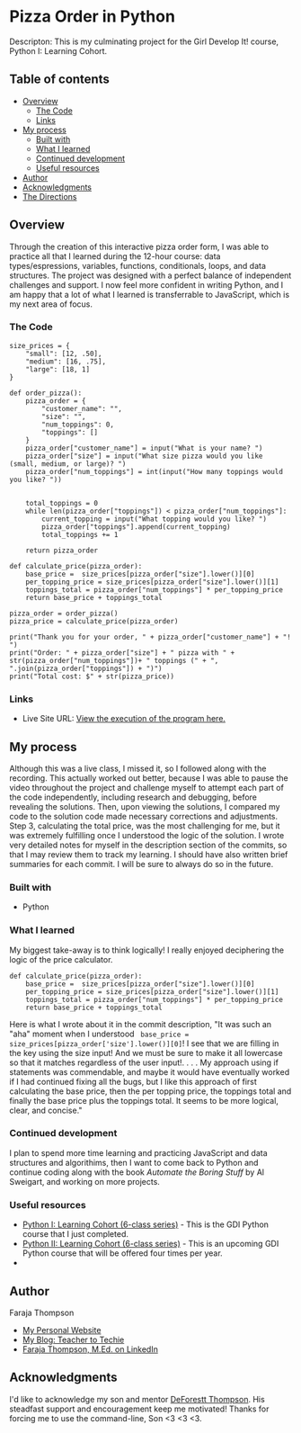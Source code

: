 # Pizza Order in Python

Descripton: This is my culminating project for the Girl Develop It! course, Python I: Learning Cohort. 

## Table of contents

- [Overview](#overview)
  - [The Code](#the-code)
  - [Links](#links)
- [My process](#my-process)
  - [Built with](#built-with)
  - [What I learned](#what-i-learned)
  - [Continued development](#continued-development)
  - [Useful resources](#useful-resources)
- [Author](#author)
- [Acknowledgments](#acknowledgments)
- [The Directions](#frontend-mentor---qr-code-component) 

## Overview

Through the creation of this interactive pizza order form, I was able to practice all that I learned during the 12-hour course: data types/espressions, variables, functions, conditionals, loops, and data structures.  The project was designed with a perfect balance of independent challenges and support.  I now feel more confident in writing Python, and I am happy that a lot of what I learned is transferrable to JavaScript, which is my next area of focus.


### The Code

```
size_prices = {
    "small": [12, .50],
    "medium": [16, .75],
    "large": [18, 1]
}

def order_pizza():
    pizza_order = {
        "customer_name": "",
        "size": "",
        "num_toppings": 0,
        "toppings": []
    }
    pizza_order["customer_name"] = input("What is your name? ")
    pizza_order["size"] = input("What size pizza would you like (small, medium, or large)? ")
    pizza_order["num_toppings"] = int(input("How many toppings would you like? "))

  
    total_toppings = 0
    while len(pizza_order["toppings"]) < pizza_order["num_toppings"]:
        current_topping = input("What topping would you like? ")
        pizza_order["toppings"].append(current_topping)
        total_toppings += 1

    return pizza_order

def calculate_price(pizza_order):
    base_price =  size_prices[pizza_order["size"].lower()][0]
    per_topping_price = size_prices[pizza_order["size"].lower()][1]
    toppings_total = pizza_order["num_toppings"] * per_topping_price
    return base_price + toppings_total

pizza_order = order_pizza()
pizza_price = calculate_price(pizza_order)

print("Thank you for your order, " + pizza_order["customer_name"] + "! ")
print("Order: " + pizza_order["size"] + " pizza with " + str(pizza_order["num_toppings"])+ " toppings (" + ", ".join(pizza_order["toppings"]) + ")")
print("Total cost: $" + str(pizza_price))
```

### Links

- Live Site URL: [View the execution of the program here.](https://pythontutor.com/live.html#code=size_prices%20%3D%20%7B%0A%20%20%20%20%22small%22%3A%20%5B12,%20.50%5D,%0A%20%20%20%20%22medium%22%3A%20%5B16,%20.75%5D,%0A%20%20%20%20%22large%22%3A%20%5B18,%201%5D%0A%7D%0A%0Adef%20order_pizza%28%29%3A%0A%20%20%20%20pizza_order%20%3D%20%7B%0A%20%20%20%20%20%20%20%20%22customer_name%22%3A%20%22%22,%0A%20%20%20%20%20%20%20%20%22size%22%3A%20%22%22,%0A%20%20%20%20%20%20%20%20%22num_toppings%22%3A%200,%0A%20%20%20%20%20%20%20%20%22toppings%22%3A%20%5B%5D%0A%20%20%20%20%7D%0A%20%20%20%20pizza_order%5B%22customer_name%22%5D%20%3D%20input%28%22What%20is%20your%20name%3F%20%22%29%0A%20%20%20%20pizza_order%5B%22size%22%5D%20%3D%20input%28%22What%20size%20pizza%20would%20you%20like%20%28small,%20medium,%20or%20large%29%3F%20%22%29%0A%20%20%20%20pizza_order%5B%22num_toppings%22%5D%20%3D%20int%28input%28%22How%20many%20toppings%20would%20you%20like%3F%20%22%29%29%0A%0A%20%20%0A%20%20%20%20total_toppings%20%3D%200%0A%20%20%20%20while%20len%28pizza_order%5B%22toppings%22%5D%29%20%3C%20pizza_order%5B%22num_toppings%22%5D%3A%0A%20%20%20%20%20%20%20%20current_topping%20%3D%20input%28%22What%20topping%20would%20you%20like%3F%20%22%29%0A%20%20%20%20%20%20%20%20pizza_order%5B%22toppings%22%5D.append%28current_topping%29%0A%20%20%20%20%20%20%20%20total_toppings%20%2B%3D%201%0A%0A%20%20%20%20return%20pizza_order%0A%0Adef%20calculate_price%28pizza_order%29%3A%0A%20%20%20%20base_price%20%3D%20%20size_prices%5Bpizza_order%5B%22size%22%5D.lower%28%29%5D%5B0%5D%0A%20%20%20%20per_topping_price%20%3D%20size_prices%5Bpizza_order%5B%22size%22%5D.lower%28%29%5D%5B1%5D%0A%20%20%20%20toppings_total%20%3D%20pizza_order%5B%22num_toppings%22%5D%20*%20per_topping_price%0A%20%20%20%20return%20base_price%20%2B%20toppings_total%0A%0Apizza_order%20%3D%20order_pizza%28%29%0Apizza_price%20%3D%20calculate_price%28pizza_order%29%0A%0Aprint%28%22Thank%20you%20for%20your%20order,%20%22%20%2B%20pizza_order%5B%22customer_name%22%5D%20%2B%20%22!%20%22%29%0Aprint%28%22Order%3A%20%22%20%2B%20pizza_order%5B%22size%22%5D%20%2B%20%22%20pizza%20with%20%22%20%2B%20str%28pizza_order%5B%22num_toppings%22%5D%29%2B%20%22%20toppings%20%28%22%20%2B%20%22,%20%22.join%28pizza_order%5B%22toppings%22%5D%29%20%2B%20%22%29%22%29%0Aprint%28%22Total%20cost%3A%20%24%22%20%2B%20str%28pizza_price%29%29%0A&cumulative=false&curInstr=11&heapPrimitives=nevernest&mode=display&origin=opt-live.js&py=3&rawInputLstJSON=%5B%5D&textReferences=false)

## My process

Although this was a live class, I missed it, so I followed along with the recording. This actually worked out better, because I was able to pause the video throughout the project and challenge myself to attempt each part of the code independently, including research and debugging, before revealing the solutions. Then, upon viewing the solutions, I compared my code to the solution code made necessary corrections and adjustments. Step 3, calculating the total price, was the most challenging for me, but it was extremely fulfilling once I understood the logic of the solution. I wrote very detailed notes for myself in the description section of the commits, so that I may review them to track my learning.  I should have also written brief summaries for each commit.  I will be sure to always do so in the future.


### Built with

- Python

### What I learned

My biggest take-away is to think logically!  I really enjoyed deciphering the logic of the price calculator.

```
def calculate_price(pizza_order):
    base_price =  size_prices[pizza_order["size"].lower()][0]
    per_topping_price = size_prices[pizza_order["size"].lower()][1]
    toppings_total = pizza_order["num_toppings"] * per_topping_price
    return base_price + toppings_total
```

Here is what I wrote about it in the commit description, "It was such an "aha" moment when I understood ` base_price = size_prices[pizza_order['size'].lower()][0]`!  I see that we are filling in the key using the size input!  And we must  be sure to make it all lowercase so that it matches regardless of the user input!. . . .
  My approach using if statements was commendable, and maybe it would have eventually worked if I had continued fixing all the bugs, but I like this approach of first calculating the base price, then the per topping price,  the toppings total and finally the base price plus the toppings total.  It seems to be more logical, clear, and concise."

### Continued development

I plan to spend more time learning and practicing JavaScript and data structures and algorithims, then I want to come back to Python and continue coding along with the book *Automate the Boring Stuff* by Al Sweigart, and working on more projects. 

### Useful resources

- [Python I: Learning Cohort (6-class series)](https://girldevelopit.com/events/details/girl-develop-it-python-presents-python-i-learning-cohort-6-class-series-1/) - This is the GDI Python course that I just completed.
- [Python II: Learning Cohort (6-class series)](https://girldevelopit.com/events/details/girl-develop-it-python-presents-python-ii-cohort-6-class-series/) - This is an upcoming GDI Python course that will be offered four times per year.
- 
## Author

Faraja Thompson

- [My Personal Website](https://faraja17.github.io/my-website/)
- [My Blog: Teacher to Techie](https://faraja17.github.io/)
- [Faraja Thompson, M.Ed. on LinkedIn](https://www.linkedin.com/in/faraja-thompson-m-ed-70885b8/)

## Acknowledgments

I'd like to acknowledge my son and mentor [DeForestt Thompson](https://github.com/DeForestt).  His steadfast support and encouragement keep me motivated!  Thanks for forcing me to use the command-line, Son <3 <3 <3.
